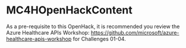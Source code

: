 # MC4HOpenHackContent
As a pre-requisite to this OpenHack, it is recommended you review the Azure Healthcare APIs Workshop: https://github.com/microsoft/azure-healthcare-apis-workshop for Challenges 01-04.
